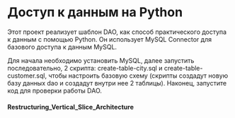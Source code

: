 # Доступ к данным на Python
Этот проект реализует шаблон DAO, как способ практического доступа к данным с помощью Python. Он использует MySQL Connector для базового доступа к данным MySQL.

Для начала необходимо установить MySQL, далее запустить последовательно, 2 скрипта: create-table-city.sql и create-table-customer.sql, чтобы настроить базовую схему (скрипты создадут новую базу данных dao и создадут внутри нее 2 таблицы). Наконец, запустите код для проверки работы DAO.

#### Restructuring_Vertical_Slice_Architecture
